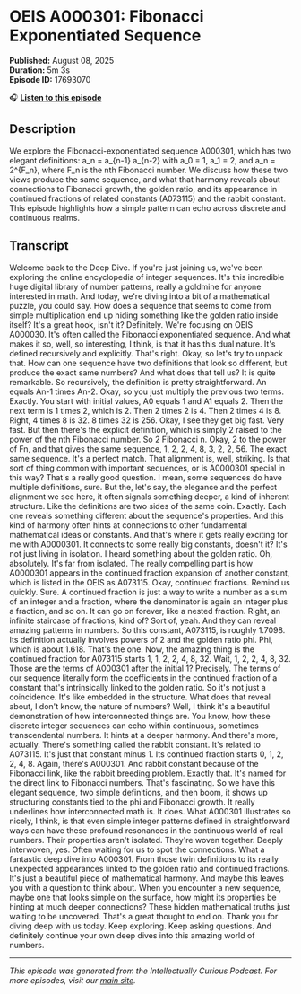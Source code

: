 # OEIS A000301: Fibonacci Exponentiated Sequence

**Published:** August 08, 2025  
**Duration:** 5m 3s  
**Episode ID:** 17693070

🎧 **[Listen to this episode](https://intellectuallycurious.buzzsprout.com/2529712/episodes/17693070-oeis-a000301-fibonacci-exponentiated-sequence)**

## Description

We explore the Fibonacci-exponentiated sequence A000301, which has two elegant definitions: a_n = a_{n-1} a_{n-2} with a_0 = 1, a_1 = 2, and a_n = 2^{F_n}, where F_n is the nth Fibonacci number. We discuss how these two views produce the same sequence, and what that harmony reveals about connections to Fibonacci growth, the golden ratio, and its appearance in continued fractions of related constants (A073115) and the rabbit constant. This episode highlights how a simple pattern can echo across discrete and continuous realms.

## Transcript

Welcome back to the Deep Dive. If you're just joining us, we've been exploring the online encyclopedia of integer sequences. It's this incredible huge digital library of number patterns, really a goldmine for anyone interested in math. And today, we're diving into a bit of a mathematical puzzle, you could say. How does a sequence that seems to come from simple multiplication end up hiding something like the golden ratio inside itself? It's a great hook, isn't it? Definitely. We're focusing on OEIS A000030. It's often called the Fibonacci exponentiated sequence. And what makes it so, well, so interesting, I think, is that it has this dual nature. It's defined recursively and explicitly. That's right. Okay, so let's try to unpack that. How can one sequence have two definitions that look so different, but produce the exact same numbers? And what does that tell us? It is quite remarkable. So recursively, the definition is pretty straightforward. An equals An-1 times An-2. Okay, so you just multiply the previous two terms. Exactly. You start with initial values, A0 equals 1 and A1 equals 2. Then the next term is 1 times 2, which is 2. Then 2 times 2 is 4. Then 2 times 4 is 8. Right, 4 times 8 is 32. 8 times 32 is 256. Okay, I see they get big fast. Very fast. But then there's the explicit definition, which is simply 2 raised to the power of the nth Fibonacci number. So 2 Fibonacci n. Okay, 2 to the power of Fn, and that gives the same sequence, 1, 2, 2, 4, 8, 3, 2, 2, 56. The exact same sequence. It's a perfect match. That alignment is, well, striking. Is that sort of thing common with important sequences, or is A0000301 special in this way? That's a really good question. I mean, some sequences do have multiple definitions, sure. But the, let's say, the elegance and the perfect alignment we see here, it often signals something deeper, a kind of inherent structure. Like the definitions are two sides of the same coin. Exactly. Each one reveals something different about the sequence's properties. And this kind of harmony often hints at connections to other fundamental mathematical ideas or constants. And that's where it gets really exciting for me with A0000301. It connects to some really big constants, doesn't it? It's not just living in isolation. I heard something about the golden ratio. Oh, absolutely. It's far from isolated. The really compelling part is how A0000301 appears in the continued fraction expansion of another constant, which is listed in the OEIS as A073115. Okay, continued fractions. Remind us quickly. Sure. A continued fraction is just a way to write a number as a sum of an integer and a fraction, where the denominator is again an integer plus a fraction, and so on. It can go on forever, like a nested fraction. Right, an infinite staircase of fractions, kind of? Sort of, yeah. And they can reveal amazing patterns in numbers. So this constant, A073115, is roughly 1.7098. Its definition actually involves powers of 2 and the golden ratio phi. Phi, which is about 1.618. That's the one. Now, the amazing thing is the continued fraction for A073115 starts 1, 1, 2, 2, 4, 8, 32. Wait, 1, 2, 2, 4, 8, 32. Those are the terms of A000301 after the initial 1? Precisely. The terms of our sequence literally form the coefficients in the continued fraction of a constant that's intrinsically linked to the golden ratio. So it's not just a coincidence. It's like embedded in the structure. What does that reveal about, I don't know, the nature of numbers? Well, I think it's a beautiful demonstration of how interconnected things are. You know, how these discrete integer sequences can echo within continuous, sometimes transcendental numbers. It hints at a deeper harmony. And there's more, actually. There's something called the rabbit constant. It's related to A073115. It's just that constant minus 1. Its continued fraction starts 0, 1, 2, 2, 4, 8. Again, there's A000301. And rabbit constant because of the Fibonacci link, like the rabbit breeding problem. Exactly that. It's named for the direct link to Fibonacci numbers. That's fascinating. So we have this elegant sequence, two simple definitions, and then boom, it shows up structuring constants tied to the phi and Fibonacci growth. It really underlines how interconnected math is. It does. What A000301 illustrates so nicely, I think, is that even simple integer patterns defined in straightforward ways can have these profound resonances in the continuous world of real numbers. Their properties aren't isolated. They're woven together. Deeply interwoven, yes. Often waiting for us to spot the connections. What a fantastic deep dive into A000301. From those twin definitions to its really unexpected appearances linked to the golden ratio and continued fractions. It's just a beautiful piece of mathematical harmony. And maybe this leaves you with a question to think about. When you encounter a new sequence, maybe one that looks simple on the surface, how might its properties be hinting at much deeper connections? These hidden mathematical truths just waiting to be uncovered. That's a great thought to end on. Thank you for diving deep with us today. Keep exploring. Keep asking questions. And definitely continue your own deep dives into this amazing world of numbers.

---
*This episode was generated from the Intellectually Curious Podcast. For more episodes, visit our [main site](https://intellectuallycurious.buzzsprout.com).*
